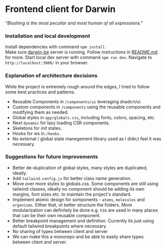 # Frontend client for Darwin

_“Blushing is the most peculiar and most human of all expressions.”_

### Installation and local development

Install dependencies with command `npm install`.  
Make sure [darwin-be](https://github.com/the777ist/darwin-be) server is running. Follow instructions in [README.md](https://github.com/the777ist/darwin-be/blob/master/README.md) for more.
Start local dev server with command `npm run dev`. Navigate to `http://localhost:3000/` in your browser.

### Explanation of architecture decisions

While the project is extremely rough around the edges, I tried to follow some best practices and patterns.

- Reusable Components in `/components/ui` leveraging shadcn/ui.
- Custom components in `/components` using the reusable components and modifying them as needed.
- Global styles in `app/globals.css`, including fonts, colors, spacing, etc.
- Next `dynamic` for lazy loading CSR components.
- Skeletons for init states.
- Hooks for ws in `/hooks`.
- No external / global state manegement library used as I didn;t feel it was necessary.

### Suggestions for future improvements

- Better de-duplication of global styles, many styles are duplicated, ideally.
- Add `tailwind.config.js` for better class name generation.
- Move over more styles to globals.css. Some components are still using tailwind classes, ideally no component should be adding its own margins, font sizes etc. to maintain the project's standard.
- Implement atomic design for somponents - `atoms`, `molecules` and `organisms`. Either that, ot better structure the folders. More modularization can definitely be done e.g. `h3`s are used in many places that can be their own reusable component.
- Better breakpoint management and definition. Currently its just using default tailwind breakpoints where necessary.
- No sharing of types between client and server
- We can make this a monorepo and be able to easily share types between client and server.
